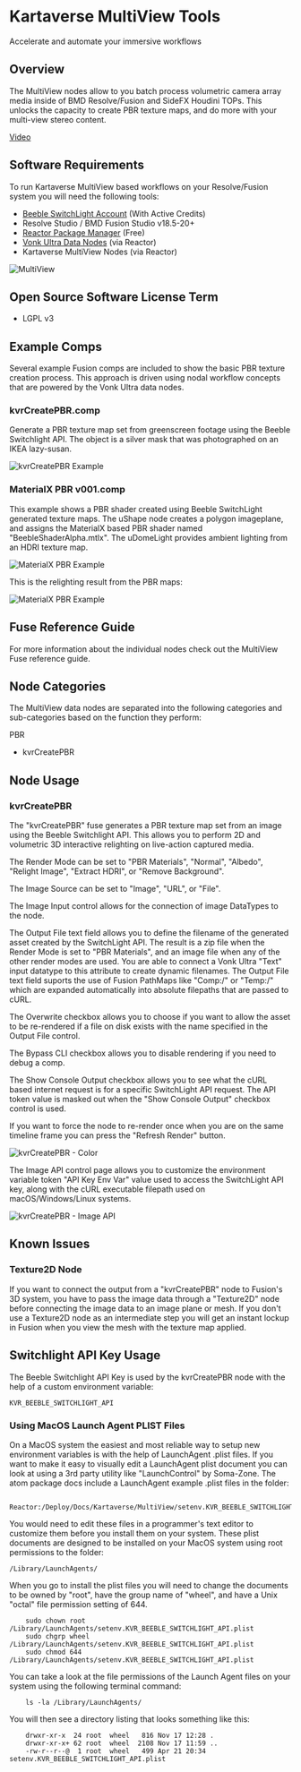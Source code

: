 # Kartaverse MultiView Tools

Accelerate and automate your immersive workflows

## Overview

The MultiView nodes allow to you batch process volumetric camera array media inside of BMD Resolve/Fusion and SideFX Houdini TOPs. This unlocks the capacity to create PBR texture maps, and do more with your multi-view stereo content.

[Video](Videos/kvrCreatePBR-TurnTable.mp4 ':include :type=video controls width=75%')

## Software Requirements

To run Kartaverse MultiView based workflows on your Resolve/Fusion system you will need the following tools:

- [Beeble SwitchLight Account](https://www.switchlight.beeble.ai/) (With Active Credits)
- Resolve Studio / BMD Fusion Studio v18.5-20+
- [Reactor Package Manager](https://www.steakunderwater.com/wesuckless/viewtopic.php?f=32&t=3067) (Free)
- [Vonk Ultra Data Nodes](https://gitlab.com/AndrewHazelden/Vonk) (via Reactor)
- Kartaverse MultiView Nodes (via Reactor)

![MultiView](Images/Reactor-MultiView-Atom.png ':size=650')

## Open Source Software License Term

- LGPL v3

## Example Comps

Several example Fusion comps are included to show the basic PBR texture creation process. This approach is driven using nodal workflow concepts that are powered by the Vonk Ultra data nodes.

### kvrCreatePBR.comp

Generate a PBR texture map set from greenscreen footage using the Beeble Switchlight API. The object is a silver mask that was photographed on an IKEA lazy-susan.

![kvrCreatePBR Example](Images/kvrCreatePBR.png)

### MaterialX PBR v001.comp

This example shows a PBR shader created using Beeble SwitchLight generated texture maps. The uShape node creates a polygon imageplane, and assigns the MaterialX based PBR shader named "BeebleShaderAlpha.mtlx". The uDomeLight provides ambient lighting from an HDRI texture map.

![MaterialX PBR Example](Images/kvrCreatePBR_MaterialX_Comp_1.png)

This is the relighting result from the PBR maps:

![MaterialX PBR Example](Images/kvrCreatePBR_MaterialX_Comp_2.png)

## Fuse Reference Guide

For more information about the individual nodes check out the MultiView Fuse reference guide.

## Node Categories

The MultiView data nodes are separated into the following categories and sub-categories based on the function they perform:

PBR
- kvrCreatePBR

## Node Usage

### kvrCreatePBR

The "kvrCreatePBR" fuse generates a PBR texture map set from an image using the Beeble Switchlight API. This allows you to perform 2D and volumetric 3D interactive relighting on live-action captured media.

The Render Mode can be set to "PBR Materials", "Normal", "Albedo", "Relight Image", "Extract HDRI", or "Remove Background".

The Image Source can be set to "Image", "URL", or "File".

The Image Input control allows for the connection of image DataTypes to the node.

The Output File text field allows you to define the filename of the generated asset created by the SwitchLight API. The result is a zip file when the Render Mode is set to "PBR Materials", and an image file when any of the other render modes are used. You are able to connect a Vonk Ultra "Text" input datatype to this attribute to create dynamic filenames. The Output File text field suports the use of Fusion PathMaps like "Comp:/" or "Temp:/" which are expanded automatically into absolute filepaths that are passed to cURL.

The Overwrite checkbox allows you to choose if you want to allow the asset to be re-rendered if a file on disk exists with the name specified in the Output File control.

The Bypass CLI checkbox allows you to disable rendering if you need to debug a comp.

The Show Console Output checkbox allows you to see what the cURL based internet request is for a specific SwitchLight API request. The API token value is masked out when the "Show Console Output" checkbox control is used.

If you want to force the node to re-render once when you are on the same timeline frame you can press the "Refresh Render" button.

![kvrCreatePBR - Color](Images/kvrCreatePBR-Inspector-Color.png)

The Image API control page allows you to customize the environment variable token "API Key Env Var" value used to access the SwitchLight API key, along with the cURL executable filepath used on macOS/Windows/Linux systems.

![kvrCreatePBR - Image API](Images/kvrCreatePBR-Inspector-Image-API.png)

## Known Issues

### Texture2D Node

If you want to connect the output from a "kvrCreatePBR" node to Fusion's 3D system, you have to pass the image data through a "Texture2D" node before connecting the image data to an image plane or mesh. If you don't use a Texture2D node as an intermediate step you will get an instant lockup in Fusion when you view the mesh with the texture map applied.

## Switchlight API Key Usage

The Beeble Switchlight API Key is used by the kvrCreatePBR node with the help of a custom environment variable:

	KVR_BEEBLE_SWITCHLIGHT_API

### Using MacOS Launch Agent PLIST Files

On a MacOS system the easiest and most reliable way to setup new environment variables is with the help of LaunchAgent .plist files. If you want to make it easy to visually edit a LaunchAgent plist document you can look at using a 3rd party utility like "LaunchControl" by Soma-Zone.
The atom package docs include a LaunchAgent example .plist files in the folder:

		Reactor:/Deploy/Docs/Kartaverse/MultiView/setenv.KVR_BEEBLE_SWITCHLIGHT_API.plist

You would need to edit these files in a programmer's text editor to customize them before you install them on your system.
These plist documents are designed to be installed on your MacOS system using root permissions to the folder:

	/Library/LaunchAgents/

When you go to install the plist files you will need to change the documents to be owned by "root", have the group name of "wheel", and have a Unix "octal" file permission setting of 644.

		sudo chown root /Library/LaunchAgents/setenv.KVR_BEEBLE_SWITCHLIGHT_API.plist
		sudo chgrp wheel /Library/LaunchAgents/setenv.KVR_BEEBLE_SWITCHLIGHT_API.plist
		sudo chmod 644 /Library/LaunchAgents/setenv.KVR_BEEBLE_SWITCHLIGHT_API.plist

You can take a look at the file permissions of the Launch Agent files on your system using the following terminal command:

		ls -la /Library/LaunchAgents/

You will then see a directory listing that looks something like this:

		drwxr-xr-x  24 root  wheel   816 Nov 17 12:28 .
		drwxr-xr-x+ 62 root  wheel  2108 Nov 17 11:59 ..
		-rw-r--r--@  1 root  wheel   499 Apr 21 20:34 setenv.KVR_BEEBLE_SWITCHLIGHT_API.plist
